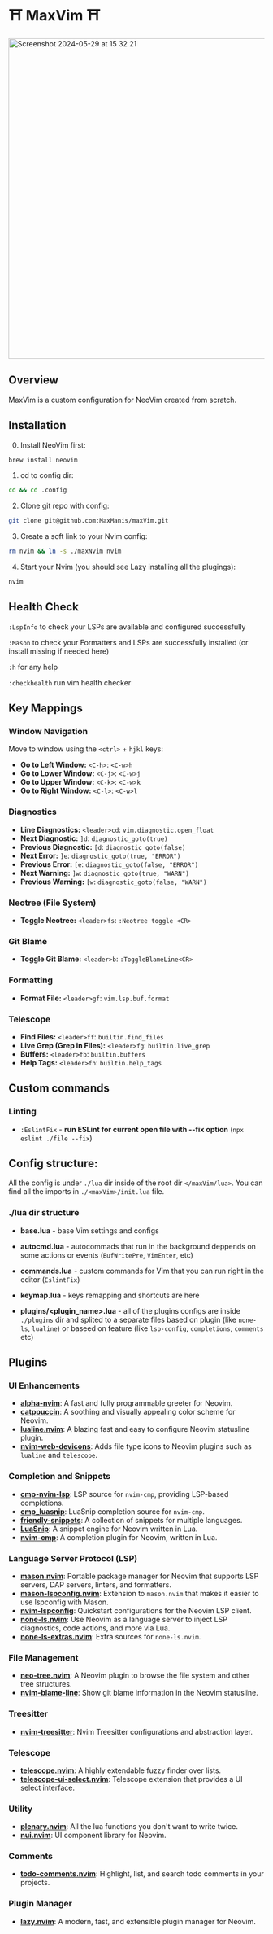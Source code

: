 # ⛩️ MaxVim ⛩️

<img width="630" alt="Screenshot 2024-05-29 at 15 32 21" src="https://github.com/MaxManis/maxVim/assets/89999954/155a4146-41ca-44e1-8cf7-ab0adbb30012">

## Overview

MaxVim is a custom configuration for NeoVim created from scratch.

## Installation

0. Install NeoVim first:

```bash
brew install neovim
```

1. cd to config dir:

```bash
cd && cd .config
```

2. Clone git repo with config:

```bash
git clone git@github.com:MaxManis/maxVim.git
```

3. Create a soft link to your Nvim config:

```bash
rm nvim && ln -s ./maxNvim nvim
```

4. Start your Nvim (you should see Lazy installing all the plugings):

```bash
nvim
```

## Health Check

`:LspInfo` to check your LSPs are available and configured successfully

`:Mason` to check your Formatters and LSPs are successfully installed (or install missing if needed here)

`:h` for any help

`:checkhealth` run vim health checker

## Key Mappings

### Window Navigation

Move to window using the `<ctrl>` + `hjkl` keys:

- **Go to Left Window:** `<C-h>`: `<C-w>h`
- **Go to Lower Window:** `<C-j>`: `<C-w>j`
- **Go to Upper Window:** `<C-k>`: `<C-w>k`
- **Go to Right Window:** `<C-l>`: `<C-w>l`

### Diagnostics

- **Line Diagnostics:** `<leader>cd`: `vim.diagnostic.open_float`
- **Next Diagnostic:** `]d`: `diagnostic_goto(true)`
- **Previous Diagnostic:** `[d`: `diagnostic_goto(false)`
- **Next Error:** `]e`: `diagnostic_goto(true, "ERROR")`
- **Previous Error:** `[e`: `diagnostic_goto(false, "ERROR")`
- **Next Warning:** `]w`: `diagnostic_goto(true, "WARN")`
- **Previous Warning:** `[w`: `diagnostic_goto(false, "WARN")`

### Neotree (File System)

- **Toggle Neotree:** `<leader>fs`: `:Neotree toggle <CR>`

### Git Blame

- **Toggle Git Blame:** `<leader>b`: `:ToggleBlameLine<CR>`

### Formatting

- **Format File:** `<leader>gf`: `vim.lsp.buf.format`

### Telescope

- **Find Files:** `<leader>ff`: `builtin.find_files`
- **Live Grep (Grep in Files):** `<leader>fg`: `builtin.live_grep`
- **Buffers:** `<leader>fb`: `builtin.buffers`
- **Help Tags:** `<leader>fh`: `builtin.help_tags`

## Custom commands

### Linting

- `:EslintFix` - **run ESLint for current open file with --fix option** (`npx eslint ./file --fix`)

## Config structure:

All the config is under `./lua` dir inside of the root dir `</maxVim/lua>`.
You can find all the imports in `./<maxVim>/init.lua` file.

### ./lua dir structure

- **base.lua** - base Vim settings and configs

- **autocmd.lua** - autocommads that run in the background deppends on some actions or events (`BufWritePre`, `VimEnter`, etc)

- **commands.lua** - custom commands for Vim that you can run right in the editor (`EslintFix`)

- **keymap.lua** - keys remapping and shortcuts are here

- **plugins/<plugin_name>.lua** - all of the plugins configs are inside `./plugins` dir and splited to a separate files based on plugin (like `none-ls`, `lualine`) or baseed on feature (like `lsp-config`, `completions`, `comments` etc)

## Plugins

### UI Enhancements

- **[alpha-nvim](https://github.com/goolord/alpha-nvim)**: A fast and fully programmable greeter for Neovim.
- **[catppuccin](https://github.com/catppuccin/nvim)**: A soothing and visually appealing color scheme for Neovim.
- **[lualine.nvim](https://github.com/nvim-lualine/lualine.nvim)**: A blazing fast and easy to configure Neovim statusline plugin.
- **[nvim-web-devicons](https://github.com/kyazdani42/nvim-web-devicons)**: Adds file type icons to Neovim plugins such as `lualine` and `telescope`.

### Completion and Snippets

- **[cmp-nvim-lsp](https://github.com/hrsh7th/cmp-nvim-lsp)**: LSP source for `nvim-cmp`, providing LSP-based completions.
- **[cmp_luasnip](https://github.com/saadparwaiz1/cmp_luasnip)**: LuaSnip completion source for `nvim-cmp`.
- **[friendly-snippets](https://github.com/rafamadriz/friendly-snippets)**: A collection of snippets for multiple languages.
- **[LuaSnip](https://github.com/L3MON4D3/LuaSnip)**: A snippet engine for Neovim written in Lua.
- **[nvim-cmp](https://github.com/hrsh7th/nvim-cmp)**: A completion plugin for Neovim, written in Lua.

### Language Server Protocol (LSP)

- **[mason.nvim](https://github.com/williamboman/mason.nvim)**: Portable package manager for Neovim that supports LSP servers, DAP servers, linters, and formatters.
- **[mason-lspconfig.nvim](https://github.com/williamboman/mason-lspconfig.nvim)**: Extension to `mason.nvim` that makes it easier to use lspconfig with Mason.
- **[nvim-lspconfig](https://github.com/neovim/nvim-lspconfig)**: Quickstart configurations for the Neovim LSP client.
- **[none-ls.nvim](https://github.com/jose-elias-alvarez/null-ls.nvim)**: Use Neovim as a language server to inject LSP diagnostics, code actions, and more via Lua.
- **[none-ls-extras.nvim](https://github.com/jose-elias-alvarez/null-ls.nvim)**: Extra sources for `none-ls.nvim`.

### File Management

- **[neo-tree.nvim](https://github.com/nvim-neo-tree/neo-tree.nvim)**: A Neovim plugin to browse the file system and other tree structures.
- **[nvim-blame-line](https://github.com/ahmedkhalf/project.nvim)**: Show git blame information in the Neovim statusline.

### Treesitter

- **[nvim-treesitter](https://github.com/nvim-treesitter/nvim-treesitter)**: Nvim Treesitter configurations and abstraction layer.

### Telescope

- **[telescope.nvim](https://github.com/nvim-telescope/telescope.nvim)**: A highly extendable fuzzy finder over lists.
- **[telescope-ui-select.nvim](https://github.com/nvim-telescope/telescope-ui-select.nvim)**: Telescope extension that provides a UI select interface.

### Utility

- **[plenary.nvim](https://github.com/nvim-lua/plenary.nvim)**: All the lua functions you don't want to write twice.
- **[nui.nvim](https://github.com/MunifTanjim/nui.nvim)**: UI component library for Neovim.

### Comments

- **[todo-comments.nvim](https://github.com/folke/todo-comments.nvim)**: Highlight, list, and search todo comments in your projects.

### Plugin Manager

- **[lazy.nvim](https://github.com/folke/lazy.nvim)**: A modern, fast, and extensible plugin manager for Neovim.
